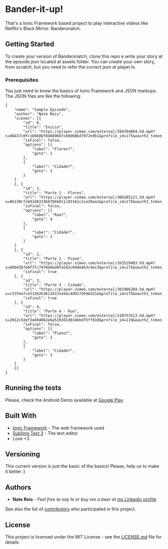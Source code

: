 # Bander-it-up!

That's a Ionic Framework based project to play interactive videos like Netflix's Black Mirror: Bandersnatch.

## Getting Started

To create your version of Bandersnatch, clone this repo e write your story at the episode.json located at assets folder. You can create your own story, from scratch, but you need to refer the correct json at player.ts

### Prerequisites

You just need to know the basics of Ionic Framework and JSON markups. The JSON files are like the following:

```
{
	"name": "Sample Episode",
	"author": "Nate Reis",
	"scenes": [{
		"id": 0,
		"title": "Inicio",
		"url": "https://player.vimeo.com/external/294394804.hd.mp4?s=d8437c0fc1b6b8bf04089697cb0d68bd7072e9b1&profile_id=175&oauth2_token_id=57447761",
		"isFinal": false,
		"options": [{
			"label": "Flores?",
			"goto": 1
		},
		{
			"label": "Cidade?",
			"goto": 3
		}
	]
	}, {
		"id": 1,
		"title": "Parte 1 - Flores",
		"url": "https://player.vimeo.com/external/306205121.hd.mp4?s=86130cf2d42d8333b9766b011c03162c2ce20aa1&profile_id=175&oauth2_token_id=57447761",
		"isFinal": false,
		"options": [{
			"label": "Rua?",
			"goto": 4
		},
		{
			"label": "Cidade?",
			"goto": 3
		}
	]
	}, {
		"id": 2,
		"title": "Parte 2 - Piano",
		"url": "https://player.vimeo.com/external/263529403.hd.mp4?s=80b43b7e0f37c7470dded9fa542c0d464b3c9ec3&profile_id=175&oauth2_token_id=57447761",
		"isFinal": true
	}, {
		"id": 3,
		"title": "Parte 3 - Cidade",
		"url": "https://player.vimeo.com/external/301906284.hd.mp4?s=c53feefc431262b36134331e9ac4d917d59bd21e&profile_id=175&oauth2_token_id=57447761",
		"isFinal": true
	}, {
		"id": 4,
		"title": "Parte 4 - Rua",
		"url": "https://player.vimeo.com/external/210753513.hd.mp4?s=2012c5def3e484062e6a519381d634bbd75ff818&profile_id=119&oauth2_token_id=57447761",
		"isFinal": false,
		"options": [{
			"label": "Piano?",
			"goto": 2
		},
		{
			"label": "Cidade?",
			"goto": 3
		}
	]
	}]
}
```

## Running the tests

Please, check the Android Demo available at [Google Play](https://play.google.com/store/apps/details?id=com.banderitup.demo)

## Built With

* [Ionic Framework](http://ionicframework.com/) - The web framework used
* [Sublime Text 3](https://www.sublimetext.com/3) - The text editor
* Love <3

## Versioning

This current version is just the basic of the basics! Please, help us to make it better :)

## Authors

* **Nate Reis** - *Feel free to say hi or buy me a beer at*  [my Linkedin profile](https://www.linkedin.com/in/nathan-reis-3239374a/)

See also the list of [contributors](https://github.com/nathanlemos/bander-it-up/contributors) who participated in this project.

## License

This project is licensed under the MIT License - see the [LICENSE.md](LICENSE.md) file for details
